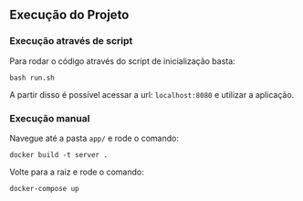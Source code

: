 ## Execução do Projeto

### Execução através de script

Para rodar o código através do script de inicialização basta:

```
bash run.sh 
```

A partir disso é possível acessar a url: `localhost:8080` e utilizar a aplicação.

### Execução manual

Navegue até a pasta `app/` e rode o comando:

```
docker build -t server .
```

Volte para a raiz e rode o comando:

```
docker-compose up
```